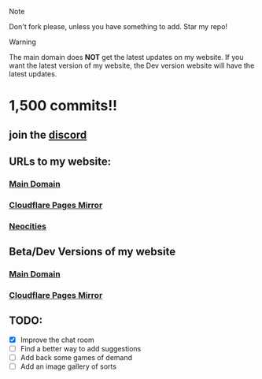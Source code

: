> [!NOTE]
> Don't fork please, unless you have something to add. Star my repo!

> [!WARNING]
> The main domain does **NOT** get the latest updates on my website. If you want the latest version of my website, the Dev version website will have the latest updates.

# 1,500 commits!!

## join the [discord](https://discord.gg/HF4FsEZ5Kj)

## URLs to my website:
### [Main Domain](https://jackpurrin.me/)  

### [Cloudflare Pages Mirror](https://jackpurrin-me.pages.dev)

### [Neocities](https://jackpurrin.neocities.org/)

## Beta/Dev Versions of my website
### [Main Domain](https://d.jackpurrin.me/)

### [Cloudflare Pages Mirror](https://dev-e0a.pages.dev/)

## TODO:

- [x] Improve the chat room
- [ ] Find a better way to add suggestions
- [ ] Add back some games of demand
- [ ] Add an image gallery of sorts
